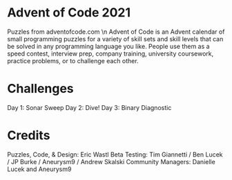 # Advent of Code 2021

Puzzles from adventofcode.com \n
Advent of Code is an Advent calendar of small programming puzzles for a variety of skill sets and skill levels that can be solved in any programming language you like. People use them as a speed contest, interview prep, company training, university coursework, practice problems, or to challenge each other.

# Challenges
Day 1: Sonar Sweep
Day 2: Dive!
Day 3: Binary Diagnostic


# Credits
Puzzles, Code, & Design: Eric Wastl
Beta Testing: Tim Giannetti / Ben Lucek / JP Burke / Aneurysm9 / Andrew Skalski
Community Managers: Danielle Lucek and Aneurysm9
